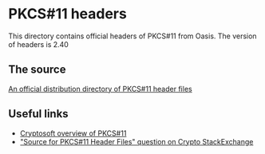 # PKCS#11 headers

This directory contains official headers of PKCS#11 from Oasis.
The version of headers is 2.40

## The source

[An official distribution directory of PKCS#11 header files](http://docs.oasis-open.org/pkcs11/pkcs11-base/v2.40/errata01/os/include/pkcs11-v2.40/)

## Useful links

* [Cryptosoft overview of PKCS#11](https://www.cryptsoft.com/pkcs11doc/)
* ["Source for PKCS#11 Header Files" question on Crypto StackExchange](https://crypto.stackexchange.com/questions/26601/source-for-pkcs11-header-files)
